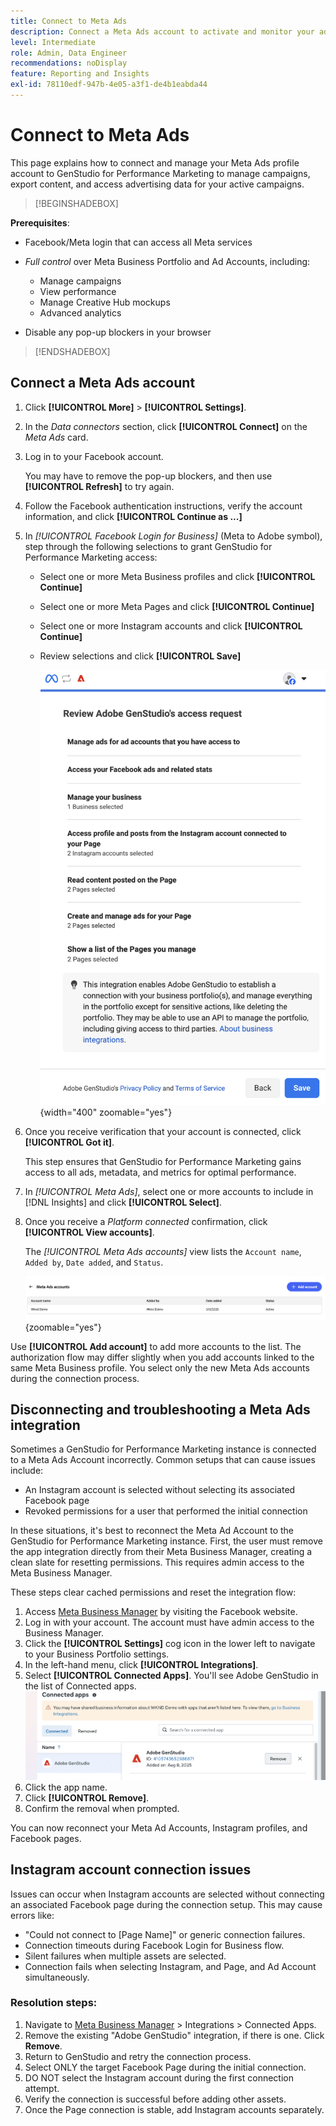 ```yaml
---
title: Connect to Meta Ads
description: Connect a Meta Ads account to activate and monitor your ads and media with Adobe GenStudio for Performance Marketing.
level: Intermediate
role: Admin, Data Engineer
recommendations: noDisplay
feature: Reporting and Insights
exl-id: 78110edf-947b-4e05-a3f1-de4b1eabda44
---
```

# Connect to Meta Ads

This page explains how to connect and manage your Meta Ads profile account to GenStudio for Performance Marketing to manage campaigns, export content, and access advertising data for your active campaigns.

>[!BEGINSHADEBOX]

**Prerequisites**:

- Facebook/Meta login that can access all Meta services

- _Full control_ over Meta Business Portfolio and Ad Accounts, including:

  - Manage campaigns
  - View performance
  - Manage Creative Hub mockups
  - Advanced analytics

- Disable any pop-up blockers in your browser

>[!ENDSHADEBOX]

## Connect a Meta Ads account

1. Click **[!UICONTROL More]** > **[!UICONTROL Settings]**.

1. In the _Data connectors_ section, click **[!UICONTROL Connect]** on the _Meta Ads_ card.

1. Log in to your Facebook account.

   You may have to remove the pop-up blockers, and then use **[!UICONTROL Refresh]** to try again.

1. Follow the Facebook authentication instructions, verify the account information, and click **[!UICONTROL Continue as ...]**

1. In _[!UICONTROL Facebook Login for Business]_ (Meta to Adobe symbol), step through the following selections to grant GenStudio for Performance Marketing access:

   - Select one or more Meta Business profiles and click **[!UICONTROL Continue]**
   - Select one or more Meta Pages and click **[!UICONTROL Continue]**
   - Select one or more Instagram accounts and click **[!UICONTROL Continue]**
   - Review selections and click **[!UICONTROL Save]**

     ![Review selections](/help/assets/meta/meta-review-selections.png "Review selections"){width="400" zoomable="yes"}

1. Once you receive verification that your account is connected, click **[!UICONTROL Got it]**.

   This step ensures that GenStudio for Performance Marketing gains access to all ads, metadata, and metrics for optimal performance.

1. In _[!UICONTROL Meta Ads]_, select one or more accounts to include in [!DNL Insights] and click **[!UICONTROL Select]**.

1. Once you receive a _Platform connected_ confirmation, click **[!UICONTROL View accounts]**.

   The _[!UICONTROL Meta Ads accounts]_ view lists the `Account name`, `Added by`, `Date added`, and `Status`.

   ![Meta accounts list](/help/assets/meta/meta-accounts-list.png "List of connected Meta accounts"){zoomable="yes"}

Use **[!UICONTROL Add account]** to add more accounts to the list. The authorization flow may differ slightly when you add accounts linked to the same Meta Business profile. You select only the new Meta Ads accounts during the connection process.

## Disconnecting and troubleshooting a Meta Ads integration

Sometimes a GenStudio for Performance Marketing instance is connected to a Meta Ads Account incorrectly. Common setups that can cause issues include:

- An Instagram account is selected without selecting its associated Facebook page
- Revoked permissions for a user that performed the initial connection

In these situations, it's best to reconnect the Meta Ad Account to the GenStudio for Performance Marketing instance. First, the user must remove the app integration directly from their Meta Business Manager, creating a clean slate for resetting permissions. This requires admin access to the Meta Business Manager. 

These steps clear cached permissions and reset the integration flow:

1. Access [Meta Business Manager](https://business.facebook.com) by visiting the Facebook website.
1. Log in with your account. The account must have admin access to the Business Manager.
1. Click the **[!UICONTROL Settings]** cog icon in the lower left to navigate to your Business Portfolio settings.
1. In the left-hand menu, click **[!UICONTROL Integrations]**.
1. Select **[!UICONTROL Connected Apps]**. You'll see Adobe GenStudio in the list of Connected apps. 
![Meta Business Manager Connected Apps](./meta-connected-apps.png "Meta Business Manager Connected Apps pane")
1. Click the app name.
1. Click **[!UICONTROL Remove]**.
1. Confirm the removal when prompted.

You can now reconnect your Meta Ad Accounts, Instagram profiles, and Facebook pages.

## Instagram account connection issues

Issues can occur when Instagram accounts are selected without connecting an associated Facebook page during the connection setup. This may cause errors like:

- "Could not connect to [Page Name]" or generic connection failures.
- Connection timeouts during Facebook Login for Business flow.
- Silent failures when multiple assets are selected.
- Connection fails when selecting Instagram, and Page, and Ad Account simultaneously.

### Resolution steps:

1. Navigate to [Meta Business Manager](https://business.facebook.com) > Integrations > Connected Apps.
1. Remove the existing "Adobe GenStudio" integration, if there is one. Click **Remove**.
1. Return to GenStudio and retry the connection process.
1. Select ONLY the target Facebook Page during the initial connection.
1. DO NOT select the Instagram account during the first connection attempt.
1. Verify the connection is successful before adding other assets.
1. Once the Page connection is stable, add Instagram accounts separately.



